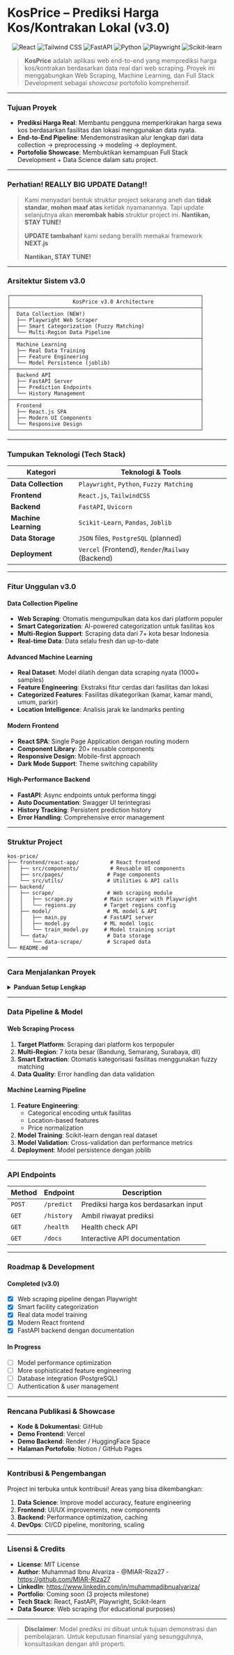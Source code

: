 # KosPrice – Prediksi Harga Kos/Kontrakan Lokal (v3.0)

<p align="center">
  <img src="https://img.shields.io/badge/React-20232A?style=for-the-badge&logo=react&logoColor=61DAFB" alt="React">
  <img src="https://img.shields.io/badge/Tailwind_CSS-38B2AC?style=for-the-badge&logo=tailwind-css&logoColor=white" alt="Tailwind CSS">
  <img src="https://img.shields.io/badge/FastAPI-005571?style=for-the-badge&logo=fastapi" alt="FastAPI">
  <img src="https://img.shields.io/badge/Python-3776AB?style=for-the-badge&logo=python&logoColor=white" alt="Python">
  <img src="https://img.shields.io/badge/Playwright-2EAD33?style=for-the-badge&logo=playwright&logoColor=white" alt="Playwright">
  <img src="https://img.shields.io/badge/scikit--learn-%23F7931E.svg?style=for-the-badge&logo=scikit-learn&logoColor=white" alt="Scikit-learn">
</p>

> **KosPrice** adalah aplikasi web end-to-end yang memprediksi harga kos/kontrakan berdasarkan data real dari web scraping. Proyek ini menggabungkan Web Scraping, Machine Learning, dan Full Stack Development sebagai _showcase_ portofolio komprehensif.

---

### **Tujuan Proyek**

- **Prediksi Harga Real**: Membantu pengguna memperkirakan harga sewa kos berdasarkan fasilitas dan lokasi menggunakan data nyata.
- **End-to-End Pipeline**: Mendemonstrasikan alur lengkap dari data collection → preprocessing → modeling → deployment.
- **Portofolio Showcase**: Membuktikan kemampuan Full Stack Development + Data Science dalam satu project.

---
### **Perhatian! REALLY BIG UPDATE Datang!!**

> Kami menyadari bentuk struktur project sekarang aneh dan **tidak standar**, **mohon maaf atas** ketidak nyamanannya.
> Tapi update selanjutnya akan **merombak habis** struktur project ini.
> **Nantikan, STAY TUNE!**
>
> **UPDATE tambahan!** kami sedang beralih memakai framework **NEXT.js**
>
> **Nantikan, STAY TUNE!**

---

### **Arsitektur Sistem v3.0**

```
┌─────────────────────────────────────────────────────────────┐
│                    KosPrice v3.0 Architecture               │
├─────────────────────────────────────────────────────────────┤
│  Data Collection (NEW!)                                     │
│  ├── Playwright Web Scraper                                 │
│  ├── Smart Categorization (Fuzzy Matching)                  │
│  └── Multi-Region Data Pipeline                             │
├─────────────────────────────────────────────────────────────┤
│  Machine Learning                                           │
│  ├── Real Data Training                                     │
│  ├── Feature Engineering                                    │
│  └── Model Persistence (joblib)                             │
├─────────────────────────────────────────────────────────────┤
│  Backend API                                                │
│  ├── FastAPI Server                                         │
│  ├── Prediction Endpoints                                   │
│  └── History Management                                     │
├─────────────────────────────────────────────────────────────┤
│  Frontend                                                   │
│  ├── React.js SPA                                           │
│  ├── Modern UI Components                                   │
│  └── Responsive Design                                      │
└─────────────────────────────────────────────────────────────┘
```

---

### **Tumpukan Teknologi (Tech Stack)**

| Kategori             | Teknologi & Tools                                 |
| -------------------- | ------------------------------------------------- |
| **Data Collection**  | `Playwright`, `Python`, `Fuzzy Matching`          |
| **Frontend**         | `React.js`, `TailwindCSS`                         |
| **Backend**          | `FastAPI`, `Uvicorn`                              |
| **Machine Learning** | `Scikit-Learn`, `Pandas`, `Joblib`                |
| **Data Storage**     | `JSON` files, `PostgreSQL` (planned)              |
| **Deployment**       | `Vercel` (Frontend), `Render`/`Railway` (Backend) |

---

### **Fitur Unggulan v3.0**

#### **Data Collection Pipeline**

- **Web Scraping**: Otomatis mengumpulkan data kos dari platform populer
- **Smart Categorization**: AI-powered categorization untuk fasilitas kos
- **Multi-Region Support**: Scraping data dari 7+ kota besar Indonesia
- **Real-time Data**: Data selalu fresh dan up-to-date

#### **Advanced Machine Learning**

- **Real Dataset**: Model dilatih dengan data scraping nyata (1000+ samples)
- **Feature Engineering**: Ekstraksi fitur cerdas dari fasilitas dan lokasi
- **Categorized Features**: Fasilitas dikategorikan (kamar, kamar mandi, umum, parkir)
- **Location Intelligence**: Analisis jarak ke landmarks penting

#### **Modern Frontend**

- **React SPA**: Single Page Application dengan routing modern
- **Component Library**: 20+ reusable components
- **Responsive Design**: Mobile-first approach
- **Dark Mode Support**: Theme switching capability

#### **High-Performance Backend**

- **FastAPI**: Async endpoints untuk performa tinggi
- **Auto Documentation**: Swagger UI terintegrasi
- **History Tracking**: Persistent prediction history
- **Error Handling**: Comprehensive error management

---

### **Struktur Project**

```
kos-price/
├── frontend/react-app/          # React frontend
│   ├── src/components/          # Reusable UI components
│   ├── src/pages/              # Page components
│   └── src/utils/              # Utilities & API calls
├── backend/
│   ├── scrape/                 # Web scraping module
│   │   ├── scrape.py          # Main scraper with Playwright
│   │   └── regions.py         # Target regions config
│   ├── model/                  # ML model & API
│   │   ├── main.py            # FastAPI server
│   │   ├── model.py           # ML model logic
│   │   └── train_model.py     # Model training script
│   └── data/                   # Data storage
│       └── data-scrape/        # Scraped data
└── README.md
```

---

### **Cara Menjalankan Proyek**

<details>
<summary><strong>Panduan Setup Lengkap</strong></summary>

#### **1. Prerequisites**

```bash
# Install Python 3.8+
python --version

# Install Node.js 16+
node --version
npm --version
```

#### **2. Clone & Setup**

```bash
git clone <repository-url>
cd kos-price
```

#### **3. Backend Setup**

```bash
# Install Python dependencies
pip install fastapi uvicorn playwright scikit-learn pandas

# Install Playwright browsers
playwright install

# Run web scraper (optional - untuk data fresh)
cd backend/scrape
python scrape.py

# Train model dengan data baru
cd ../model
python train_model.py

# Start FastAPI server
cd ../..
uvicorn backend.model.main:app --reload
```

#### **4. Frontend Setup**

```bash
cd frontend/react-app
npm install
npm start
```

#### **5. Access Applications**

- **Frontend**: [http://localhost:3000](http://localhost:3000)
- **Backend API**: [http://127.0.0.1:8000](http://127.0.0.1:8000)
- **API Docs**: [http://127.0.0.1:8000/docs](http://127.0.0.1:8000/docs)

</details>

---

### **Data Pipeline & Model**

#### **Web Scraping Process**

1. **Target Platform**: Scraping dari platform kos terpopuler
2. **Multi-Region**: 7 kota besar (Bandung, Semarang, Surabaya, dll)
3. **Smart Extraction**: Otomatis kategorisasi fasilitas menggunakan fuzzy matching
4. **Data Quality**: Error handling dan data validation

#### **Machine Learning Pipeline**

1. **Feature Engineering**:
   - Categorical encoding untuk fasilitas
   - Location-based features
   - Price normalization
2. **Model Training**: Scikit-learn dengan real dataset
3. **Model Validation**: Cross-validation dan performance metrics
4. **Deployment**: Model persistence dengan joblib

---

### **API Endpoints**

| Method | Endpoint   | Description                          |
| ------ | ---------- | ------------------------------------ |
| `POST` | `/predict` | Prediksi harga kos berdasarkan input |
| `GET`  | `/history` | Ambil riwayat prediksi               |
| `GET`  | `/health`  | Health check API                     |
| `GET`  | `/docs`    | Interactive API documentation        |

---

### **Roadmap & Development**

#### **Completed (v3.0)**

- [x] Web scraping pipeline dengan Playwright
- [x] Smart facility categorization
- [x] Real data model training
- [x] Modern React frontend
- [x] FastAPI backend dengan documentation

#### **In Progress**

- [ ] Model performance optimization
- [ ] More sophisticated feature engineering
- [ ] Database integration (PostgreSQL)
- [ ] Authentication & user management

---

### **Rencana Publikasi & Showcase**

- **Kode & Dokumentasi**: GitHub
- **Demo Frontend**: Vercel
- **Demo Backend**: Render / HuggingFace Space
- **Halaman Portofolio**: Notion / GitHub Pages

---

### **Kontribusi & Pengembangan**

Project ini terbuka untuk kontribusi! Areas yang bisa dikembangkan:

1. **Data Science**: Improve model accuracy, feature engineering
2. **Frontend**: UI/UX improvements, new components
3. **Backend**: Performance optimization, caching
4. **DevOps**: CI/CD pipeline, monitoring, scaling

---

### **Lisensi & Credits**

- **License**: MIT License
- **Author**: Muhammad Ibnu Alvariza - @MIAR-Riza27 - https://github.com/MIAR-Riza27
- **LinkedIn**: https://www.linkedin.com/in/muhammadibnualvariza/
- **Portfolio**: Coming soon (3 projects milestone)
- **Tech Stack**: React, FastAPI, Playwright, Scikit-learn
- **Data Source**: Web scraping (for educational purposes)

---

> **Disclaimer**: Model prediksi ini dibuat untuk tujuan demonstrasi dan pembelajaran. Untuk keputusan finansial yang sesungguhnya, konsultasikan dengan ahli properti.

